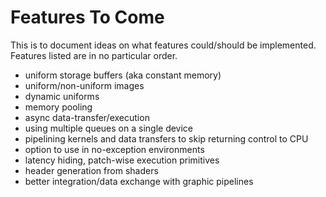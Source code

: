 # Features To Come
This is to document ideas on what features could/should be implemented.
Features listed are in no particular order.

- uniform storage buffers (aka constant memory)
- uniform/non-uniform images
- dynamic uniforms
- memory pooling
- async data-transfer/execution
- using multiple queues on a single device
- pipelining kernels and data transfers to skip returning control to CPU
- option to use in no-exception environments
- latency hiding, patch-wise execution primitives
- header generation from shaders
- better integration/data exchange with graphic pipelines
